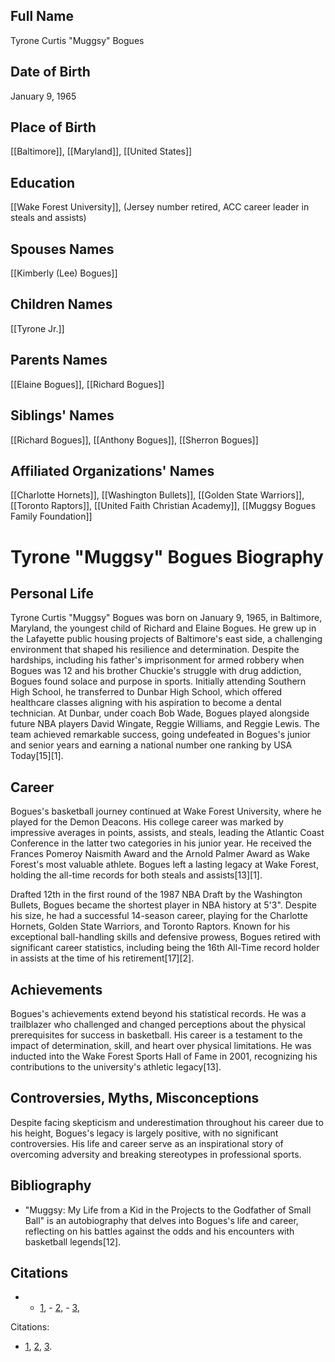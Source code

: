 ## Full Name
Tyrone Curtis "Muggsy" Bogues

## Date of Birth
January 9, 1965

## Place of Birth
[[Baltimore]], [[Maryland]], [[United States]]

## Education
[[Wake Forest University]], (Jersey number retired, ACC career leader in steals and assists)

## Spouses Names
[[Kimberly (Lee) Bogues]]

## Children Names
[[Tyrone Jr.]]

## Parents Names
[[Elaine Bogues]], [[Richard Bogues]]

## Siblings' Names
[[Richard Bogues]], [[Anthony Bogues]], [[Sherron Bogues]]

## Affiliated Organizations' Names
[[Charlotte Hornets]], [[Washington Bullets]], [[Golden State Warriors]], [[Toronto Raptors]], [[United Faith Christian Academy]], [[Muggsy Bogues Family Foundation]]

# Tyrone "Muggsy" Bogues Biography

## Personal Life

Tyrone Curtis "Muggsy" Bogues was born on January 9, 1965, in Baltimore, Maryland, the youngest child of Richard and Elaine Bogues. He grew up in the Lafayette public housing projects of Baltimore's east side, a challenging environment that shaped his resilience and determination. Despite the hardships, including his father's imprisonment for armed robbery when Bogues was 12 and his brother Chuckie's struggle with drug addiction, Bogues found solace and purpose in sports. Initially attending Southern High School, he transferred to Dunbar High School, which offered healthcare classes aligning with his aspiration to become a dental technician. At Dunbar, under coach Bob Wade, Bogues played alongside future NBA players David Wingate, Reggie Williams, and Reggie Lewis. The team achieved remarkable success, going undefeated in Bogues's junior and senior years and earning a national number one ranking by USA Today[15][1].

## Career

Bogues's basketball journey continued at Wake Forest University, where he played for the Demon Deacons. His college career was marked by impressive averages in points, assists, and steals, leading the Atlantic Coast Conference in the latter two categories in his junior year. He received the Frances Pomeroy Naismith Award and the Arnold Palmer Award as Wake Forest's most valuable athlete. Bogues left a lasting legacy at Wake Forest, holding the all-time records for both steals and assists[13][1].

Drafted 12th in the first round of the 1987 NBA Draft by the Washington Bullets, Bogues became the shortest player in NBA history at 5'3". Despite his size, he had a successful 14-season career, playing for the Charlotte Hornets, Golden State Warriors, and Toronto Raptors. Known for his exceptional ball-handling skills and defensive prowess, Bogues retired with significant career statistics, including being the 16th All-Time record holder in assists at the time of his retirement[17][2].

## Achievements

Bogues's achievements extend beyond his statistical records. He was a trailblazer who challenged and changed perceptions about the physical prerequisites for success in basketball. His career is a testament to the impact of determination, skill, and heart over physical limitations. He was inducted into the Wake Forest Sports Hall of Fame in 2001, recognizing his contributions to the university's athletic legacy[13].

## Controversies, Myths, Misconceptions

Despite facing skepticism and underestimation throughout his career due to his height, Bogues's legacy is largely positive, with no significant controversies. His life and career serve as an inspirational story of overcoming adversity and breaking stereotypes in professional sports.

## Bibliography

- "Muggsy: My Life from a Kid in the Projects to the Godfather of Small Ball" is an autobiography that delves into Bogues's life and career, reflecting on his battles against the odds and his encounters with basketball legends[12].

## Citations

* - [1](https://en.wikipedia.org/wiki/Muggsy_Bogues), - [2](https://www.basketball-reference.com/players/b/boguemu01.html), - [3](https://characterandleadership.com/tyrone-muggsy-bogues-perseverance/),


Citations:

* [1](https://en.wikipedia.org/wiki/Muggsy_Bogues), [2](https://www.basketball-reference.com/players/b/boguemu01.html), [3](https://characterandleadership.com/tyrone-muggsy-bogues-perseverance/).